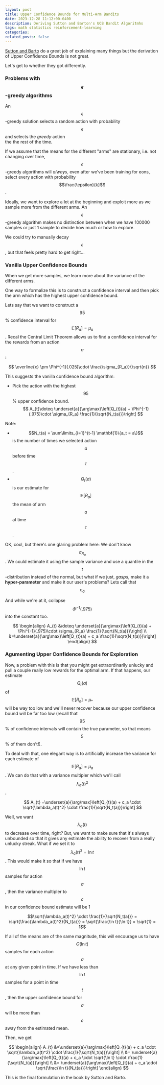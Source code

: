 ```yaml
---
layout: post
title: Upper Confidence Bounds for Multi-Arm Bandits
date: 2023-12-28 11:12:00-0400
description: Deriving Sutton and Barton's UCB Bandit Algoritmhs
tags: math statistics reinforcement-learning
categories: 
related_posts: false
---
```

[Sutton and Barto](http://incompleteideas.net/book/the-book-2nd.html) do a great job of explaining many things but 
the derivation of Upper Confidence Bounds is not great.

Let's get to whether they got differently.

### Problems with $$\epsilon$$-greedy algorithms
An $$\epsilon$$-greedy solution selects a random action with probability $$\epsilon$$ and selects the *greedy* action  
the the rest of the time.

If we assume that the means for the different "arms" are stationary, i.e. not changing over time,
$$\epsilon$$-greedy algorithms will *always*, even after we've been training for eons, select every action with probability 
$$\frac{\epsilon}{k}$$.

Ideally, we want to explore a lot at the beginning and exploit more as we sample more from the different arms. 
An $$\epsilon$$-greedy algorithm makes no distinction between when we have 100000 samples or just 1 sample 
to decide how much or how to explore.

We could try to manually decay $$\epsilon$$, but that feels pretty hard to get right...

### Vanilla Upper Confidence Bounds
When we get more samples, we learn more about the variance of the different arms.

One way to formalize this is to construct a confidence interval and then pick the
arm which has the highest upper confidence bound.

Lets say that we want to construct a $$95$$% confidence interval for $$\mathbb{E}[R_a] = \mu_a$$. 
Recal the Central Limit Theorem allows us to find a confidence interval for the rewards from an action $$a$$:

$$ 
\overline{x} \pm \Phi^{-1}(.025)\cdot \frac{\sigma_{R_a}}{\sqrt{n}}
$$

This suggests the vanilla confidence bound algorithm:
- Pick the action with the highest $$95$$% upper confidence bound. 
$$
A_{t}\doteq \underset{a}{\arg\max}\left[Q_{t}(a) + \Phi^{-1}(.975)\cdot \sigma_{R_a} \frac{1}{\sqrt{N_t(a)}}\right]
$$
 
Note:
- $$N_t(a) = \sum\limits_{i=1}^{t-1} \mathbf{1}\{a_t = a\}$$ is the number of times we selected action $$a$$ before time $$t$$.
- $$Q_t(a)$$ is our estimate for $$\mathbb{E}[R_a]$$ the mean of arm $$a$$ at time $$t$$.

OK, cool, but there's one glaring problem here: We don't know $$\sigma_{R_a}$$.  We could estimate it using the
sample variance and use a quantile in the $$t$$-distribution instead of the normal, but what if we just, *gasps*, make 
it a **hyper-parameter** and make it our user's problems? Lets call that $$c_a$$

And while we're at it, collapse $$\Phi^{-1}(.975)$$ into the constant too.

$$
\begin{align}
A_{t} &\doteq \underset{a}{\arg\max}\left[Q_{t}(a) + \Phi^{-1}(.975)\cdot \sigma_{R_a} \frac{1}{\sqrt{N_t(a)}}\right] \\
      &=\underset{a}{\arg\max}\left[Q_{t}(a) + c_a \frac{1}{\sqrt{N_t(a)}}\right]
\end{align}
$$

### Agumenting Upper Confidence Bounds for Exploration
Now, a problem with this is that you might get extraordinarily unlucky and pull a couple really low rewards for the
optimal arm. If that happens, our estimate $$Q_t(a)$$ of $$\mathbb{E}[R_a] = \mu_*$$ will be way too low and we'll never recover
because our upper confidence bound will be far too low (recall that $$95$$% of confidence intervals will contain 
the true parameter, so that means $$5$$% of them don't!).

To deal with that, one elegant way is to artificially increase the variance for each estimate of $$\mathbb{E}[R_a] = \mu_a$$.
We can do that with a variance multipler which we'll call $$\lambda_a(t)^2$$.

$$
A_{t} =\underset{a}{\arg\max}\left[Q_{t}(a) + c_a \cdot \sqrt{\lambda_a(t)^2} \cdot \frac{1}{\sqrt{N_t(a)}}\right]
$$

Well, we want $$\lambda_a(t)$$ to decrease over time, right? But, we want to make sure that it's always unbounded
so that it gives any estimate the ability to recover from a really unlucky streak. What if we set it to $$\lambda_a(t)^2 = \ln t$$.
This would make it so that if we have $$\ln t$$ samples for action $$a$$, then the variance multipler to $$c$$ in our confidence
bound estimate will be 1

$$\sqrt{\lambda_a(t)^2} \cdot \frac{1}{\sqrt{N_t(a)}} = \sqrt{\frac{\lambda_a(t)^2}{N_t(a)}} = \sqrt{\frac{\ln t}{\ln t}} = \sqrt{1} = 1$$

If all of the means are of the same magnitude, 
this will encourage us to have $$O(\ln t)$$ samples for each action $$a$$ at any given point in time. 
If we have less than $$\ln t$$
samples for a point in time $$t$$, then the upper confidence bound for $$a$$ will be more than $$c$$ away from the estimated mean.

Then, we get

$$
\begin{align}
A_{t} &=\underset{a}{\arg\max}\left[Q_{t}(a) + c_a \cdot \sqrt{\lambda_a(t)^2} \cdot \frac{1}{\sqrt{N_t(a)}}\right] \\
&= \underset{a}{\arg\max}\left[Q_{t}(a) + c_a \cdot \sqrt{\ln t} \cdot \frac{1}{\sqrt{N_t(a)}}\right]  \\
&= \underset{a}{\arg\max}\left[Q_{t}(a) + c_a \cdot \sqrt{\frac{\ln t}{N_t(a)}}\right] 
\end{align}
$$

This is the final formulation in the book by Sutton and Barto.